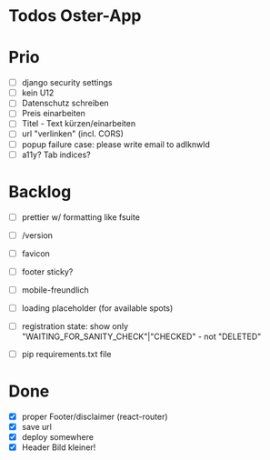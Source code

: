# Todos Oster-App

# Prio
* [ ] django security settings
* [ ] kein U12
* [ ] Datenschutz schreiben
* [ ] Preis einarbeiten
* [ ] Titel - Text kürzen/einarbeiten
* [ ] url "verlinken" (incl. CORS)
* [ ] popup failure case: please write email to adlknwld
* [ ] a11y? Tab indices?

# Backlog
* [ ] prettier w/ formatting like fsuite
* [ ] /version
* [ ] favicon
* [ ] footer sticky?
* [ ] mobile-freundlich
* [ ] loading placeholder (for available spots)
* [ ] registration state: show only "WAITING_FOR_SANITY_CHECK"|"CHECKED" - not "DELETED"
* [ ] pip requirements.txt file


# Done
* [x] proper Footer/disclaimer (react-router)
* [x] save url
* [x] deploy somewhere
* [x] Header Bild kleiner!
